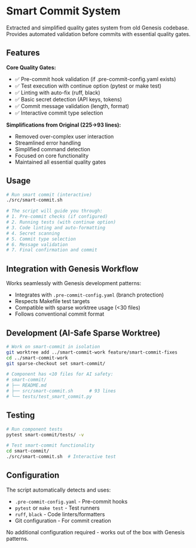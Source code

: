 # Smart Commit System

Extracted and simplified quality gates system from old Genesis codebase. Provides automated validation before commits with essential quality gates.

## Features

**Core Quality Gates:**
- ✅ Pre-commit hook validation (if .pre-commit-config.yaml exists)
- ✅ Test execution with continue option (pytest or make test)
- ✅ Linting with auto-fix (ruff, black)
- ✅ Basic secret detection (API keys, tokens)
- ✅ Commit message validation (length, format)
- ✅ Interactive commit type selection

**Simplifications from Original (225→93 lines):**
- Removed over-complex user interaction
- Streamlined error handling
- Simplified command detection
- Focused on core functionality
- Maintained all essential quality gates

## Usage

```bash
# Run smart commit (interactive)
./src/smart-commit.sh

# The script will guide you through:
# 1. Pre-commit checks (if configured)
# 2. Running tests (with continue option)
# 3. Code linting and auto-formatting
# 4. Secret scanning
# 5. Commit type selection
# 6. Message validation
# 7. Final confirmation and commit
```

## Integration with Genesis Workflow

Works seamlessly with Genesis development patterns:
- Integrates with `.pre-commit-config.yaml` (branch protection)
- Respects Makefile test targets
- Compatible with sparse worktree usage (<30 files)
- Follows conventional commit format

## Development (AI-Safe Sparse Worktree)

```bash
# Work on smart-commit in isolation
git worktree add ../smart-commit-work feature/smart-commit-fixes
cd ../smart-commit-work
git sparse-checkout set smart-commit/

# Component has <10 files for AI safety:
# smart-commit/
# ├── README.md
# ├── src/smart-commit.sh      # 93 lines
# └── tests/test_smart_commit.py
```

## Testing

```bash
# Run component tests
pytest smart-commit/tests/ -v

# Test smart-commit functionality
cd smart-commit/
./src/smart-commit.sh  # Interactive test
```

## Configuration

The script automatically detects and uses:
- `.pre-commit-config.yaml` - Pre-commit hooks
- `pytest` or `make test` - Test runners
- `ruff`, `black` - Code linters/formatters
- Git configuration - For commit creation

No additional configuration required - works out of the box with Genesis patterns.
